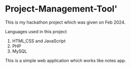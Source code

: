 # Project-Management-Tool'

This is my hackathon project which was given on Feb 2024.

Languages used in this project
1. HTML,CSS and JavaScript
2. PHP 
3. MySQL 

This is a simple web application which works like notes app. 
